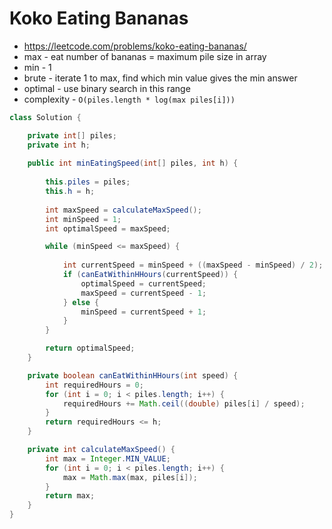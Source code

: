 # Koko Eating Bananas

- https://leetcode.com/problems/koko-eating-bananas/
- max - eat number of bananas = maximum pile size in array
- min - 1
- brute - iterate 1 to max, find which min value gives the min answer
- optimal - use binary search in this range
- complexity - `O(piles.length * log(max piles[i]))`

```java
class Solution {

    private int[] piles;
    private int h;
    
    public int minEatingSpeed(int[] piles, int h) {
        
        this.piles = piles;
        this.h = h;
        
        int maxSpeed = calculateMaxSpeed();
        int minSpeed = 1;
        int optimalSpeed = maxSpeed;

        while (minSpeed <= maxSpeed) {
            
            int currentSpeed = minSpeed + ((maxSpeed - minSpeed) / 2);
            if (canEatWithinHHours(currentSpeed)) {
                optimalSpeed = currentSpeed;
                maxSpeed = currentSpeed - 1;
            } else {
                minSpeed = currentSpeed + 1;
            }
        }

        return optimalSpeed;
    }

    private boolean canEatWithinHHours(int speed) {
        int requiredHours = 0;
        for (int i = 0; i < piles.length; i++) {
            requiredHours += Math.ceil((double) piles[i] / speed);
        }
        return requiredHours <= h;
    }

    private int calculateMaxSpeed() {
        int max = Integer.MIN_VALUE;
        for (int i = 0; i < piles.length; i++) {
            max = Math.max(max, piles[i]);
        }
        return max;
    }
}
```
